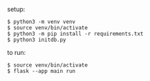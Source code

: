 setup:
```
$ python3 -m venv venv
$ source venv/bin/activate
$ python3 -m pip install -r requirements.txt
$ python3 initdb.py
```

to run:
```
$ source venv/bin/activate
$ flask --app main run
```
